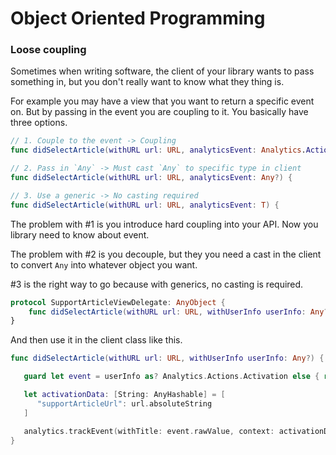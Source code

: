 # Object Oriented Programming

### Loose coupling

Sometimes when writing software, the client of your library wants to pass something in, but you don't really want to know what they thing is.

For example you may have a view that you want to return a specific event on. But by passing in the event you are coupling to it. You basically have three options.

```swift
// 1. Couple to the event -> Coupling
func didSelectArticle(withURL url: URL, analyticsEvent: Analytics.Actions.Activation) {

// 2. Pass in `Any` -> Must cast `Any` to specific type in client
func didSelectArticle(withURL url: URL, analyticsEvent: Any?) {

// 3. Use a generic -> No casting required
func didSelectArticle(withURL url: URL, analyticsEvent: T) {
```

The problem with #1 is you introduce hard coupling into your API. Now you library need to know about event.

The problem with #2 is you decouple, but they you need a cast in the client to convert `Any` into whatever object you want.

#3 is the right way to go because with generics, no casting is required.

```swift
protocol SupportArticleViewDelegate: AnyObject {
    func didSelectArticle(withURL url: URL, withUserInfo userInfo: Any?)
}
```
And then use it in the client class like this.

```swift
func didSelectArticle(withURL url: URL, withUserInfo userInfo: Any?) {

   guard let event = userInfo as? Analytics.Actions.Activation else { return }

   let activationData: [String: AnyHashable] = [
      "supportArticleUrl": url.absoluteString
   ]

   analytics.trackEvent(withTitle: event.rawValue, context: activationData)
}
```

